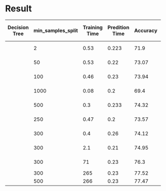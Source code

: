 Result
==============

| Decision Tree | min_samples_split  | Training Time | Predition Time | Accuracy | Training Data Size |
|---------------|--------------------|---------------|----------------|----------|--------------------|
|               | 2                  | 0.53          | 0.223          | 71.9     | 90 by 100          |
|               | 50                 | 0.53          | 0.22           | 73.07    | 90 by 100          |
|               | 100                | 0.46          | 0.23           | 73.94    | 90 by 100          |
|               | 1000               | 0.08          | 0.2            | 69.4     | 90 by 100          |
|               | 500                | 0.3           | 0.233          | 74.32    | 90 by 100          |
|               | 250                | 0.47          | 0.2            | 73.57    | 90 by 100          |
|               | 300                | 0.4           | 0.26           | 74.12    | 90 by 100          |
|               | 300                | 2.1           | 0.21           | 74.95    | 90 by 50           |
|               | 300                | 71            | 0.23           | 76.3     | 90 by 10           |
|               | 300                | 265           | 0.23           | 77.52    | 90 by 5            |
|               | 500                | 266           | 0.23           | 77.47    | 90 by 5            |